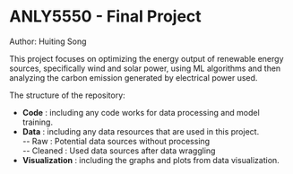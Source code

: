 # ANLY5550 - Final Project
Author: Huiting Song

This project focuses on optimizing the energy output of renewable energy sources, specifically wind and solar power, using ML algorithms and then analyzing the carbon emission generated by electrical power used. 

The structure of the repository:
- **Code** : including any code works for data processing and model training.
- **Data** : including any data resources that are used in this project.
<br>-- Raw : Potential data sources without processing
<br>-- Cleaned : Used data sources after data wraggling
- **Visualization** : including the graphs and plots from data visualization.

